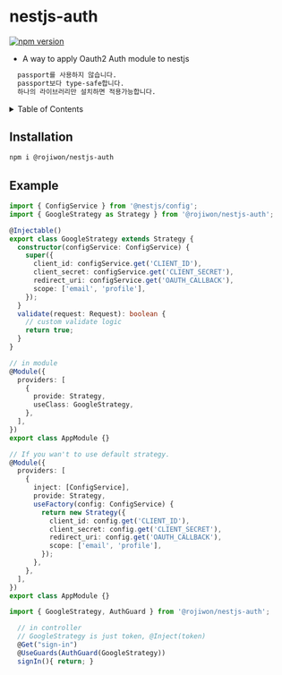 # nestjs-auth

[![npm version](https://badge.fury.io/js/@rojiwon%2Fnestjs-auth.svg)](https://badge.fury.io/js/@rojiwon%2Fnestjs-auth)

- A way to apply Oauth2 Auth module to nestjs

```sh
  passport를 사용하지 않습니다.
  passport보다 type-safe합니다.
  하나의 라이브러리만 설치하면 적용가능합니다.
```

<details>
  <summary>Table of Contents</summary>
  <ol>
    <li><a href="#installation">Installation</a></li>
    <li><a href="#example">example</a></li>
  </ol>
</details>

<!-- INSTALLATION -->

## Installation

```sh
npm i @rojiwon/nestjs-auth
```

<!-- EXAMPLE -->

## Example

```typescript
import { ConfigService } from '@nestjs/config';
import { GoogleStrategy as Strategy } from '@rojiwon/nestjs-auth';

@Injectable()
export class GoogleStrategy extends Strategy {
  constructor(configService: ConfigService) {
    super({
      client_id: configService.get('CLIENT_ID'),
      client_secret: configService.get('CLIENT_SECRET'),
      redirect_uri: configService.get('OAUTH_CALLBACK'),
      scope: ['email', 'profile'],
    });
  }
  validate(request: Request): boolean {
    // custom validate logic
    return true;
  }
}

// in module
@Module({
  providers: [
    {
      provide: Strategy,
      useClass: GoogleStrategy,
    },
  ],
})
export class AppModule {}

// If you wan't to use default strategy.
@Module({
  providers: [
    {
      inject: [ConfigService],
      provide: Strategy,
      useFactory(config: ConfigService) {
        return new Strategy({
          client_id: config.get('CLIENT_ID'),
          client_secret: config.get('CLIENT_SECRET'),
          redirect_uri: config.get('OAUTH_CALLBACK'),
          scope: ['email', 'profile'],
        });
      },
    },
  ],
})
export class AppModule {}
```

```typescript
import { GoogleStrategy, AuthGuard } from '@rojiwon/nestjs-auth';

  // in controller
  // GoogleStrategy is just token, @Inject(token)
  @Get("sign-in")
  @UseGuards(AuthGuard(GoogleStrategy))
  signIn(){ return; }
```
